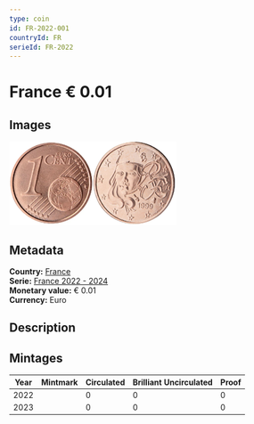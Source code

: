 ```yaml
---
type: coin
id: FR-2022-001
countryId: FR
serieId: FR-2022
---
```


# France € 0.01

## Images

<img src="../../../Images/common-2007-001.webp" height="150" alt="Front image"><img src="Images/france-2022-001.webp" height="150" alt="Back image">

## Metadata

**Country:** [France](../index.md)\
**Serie:** [France 2022 - 2024](index.md)\
**Monetary value:** € 0.01\
**Currency:** Euro

## Description

## Mintages

| Year | Mintmark | Circulated | Brilliant Uncirculated | Proof |
| ---- | -------- | ---------- | ---------------------- | ----- |
| 2022 |          | 0          | 0                      | 0     |
| 2023 |          | 0          | 0                      | 0     |
